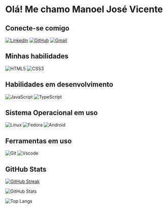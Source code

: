 # Olá! Me chamo Manoel José Vicente



## Conecte-se comigo
 [![LinkedIn](https://img.shields.io/badge/LinkedIn-0077B5?style=for-the-badge&logo=linkedin&logoColor=white)](https://www.linkedin.com/in/omanoelvicente/) 
 [![GitHub](https://img.shields.io/badge/GitHub-100000?style=for-the-badge&logo=github&logoColor=white)](https://github.com/omanoelvicente) 
 [![Gmail](https://img.shields.io/badge/Gmail-333333?style=for-the-badge&logo=gmail&logoColor=red)](mailto:omanoel.vicente@gmail.com) 
  
  ## Minhas habilidades
   ![HTML5](https://img.shields.io/badge/HTML5-E34F26?style=for-the-badge&logo=html5&logoColor=white) 
   ![CSS3](https://img.shields.io/badge/CSS3-1572B6?style=for-the-badge&logo=css3&logoColor=white) 
    

## Habilidades em desenvolvimento
 ![JavaScript](https://img.shields.io/badge/JavaScript-F7DF1E?style=for-the-badge&logo=javascript&logoColor=black) 
  ![TypeScript](https://img.shields.io/badge/TypeScript-007ACC?style=for-the-badge&logo=typescript&logoColor=white) 
 

 ## Sistema Operacional em uso
  ![Linux](https://img.shields.io/badge/Linux-000?style=for-the-badge&logo=linux&logoColor=FCC624) 
  ![Fedora](https://img.shields.io/badge/Fedora-294172?style=for-the-badge&logo=fedora&logoColor=white) 
  ![Android](https://img.shields.io/badge/Android-3DDC84?style=for-the-badge&logo=android&logoColor=white) 

## Ferramentas em uso
 ![Git](https://img.shields.io/badge/GIT-E44C30?style=for-the-badge&logo=git&logoColor=white) 
 ![Vscode](https://img.shields.io/badge/Vscode-007ACC?style=for-the-badge&logo=visual-studio-code&logoColor=white) 
 

## GitHub Stats

[![GitHub Streak](https://streak-stats.demolab.com/?user=omanoelvicente&theme=dark&background=000&border=30A3DC&dates=FFF)](https://git.io/streak-stats)

![GitHub Stats](https://github-readme-stats.vercel.app/api?username=omanoelvicente&theme=transparent&bg_color=000&border_color=30A3DC&show_icons=true&icon_color=30A3DC&title_color=E94D5F&text_color=FFF)

![Top Langs](https://github-readme-stats-git-masterrstaa-rickstaa.vercel.app/api/top-langs/?username=omanoelvicente&layout=compact&bg_color=000&border_color=30A3DC&title_color=E94D5F&text_color=FFF)